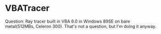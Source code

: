 # VBATracer
Question: Ray tracer built in VBA 6.0 in Windows 89SE on bare metal(512MBs, Celeron 300). That's not a question, but I'm doing it anyway.
